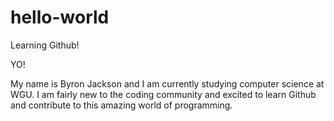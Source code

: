 # hello-world
Learning Github!

YO!

My name is Byron Jackson and I am currently studying computer science at WGU. I am fairly new to the coding community and excited to learn Github and contribute to this amazing world of programming. 
